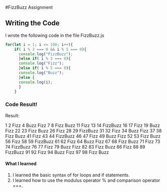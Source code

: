 #FizzBuzz Assignment

## Writing the Code

I wrote the following code in the file FizzBuzz.js

```javascript
for(let i = 1; i <= 100; i++){
    if( i % 3 === 0 && i % 5 === 0){
      console.log("FizzBuzz");
      }else if( i % 3 === 0){
      console.log("Fizz");
      }else if( i % 5 === 0){
      console.log("Buzz");
      }else {
      console.log(i);
      }
    }
```

### Code Result!

Result:

1
2
Fizz
4
Buzz
Fizz
7
8
Fizz
Buzz
11
Fizz
13
14
FizzBuzz
16
17
Fizz
19
Buzz
Fizz
22
23
Fizz
Buzz
26
Fizz
28
29
FizzBuzz
31
32
Fizz
34
Buzz
Fizz
37
38
Fizz
Buzz
41
Fizz
43
44
FizzBuzz
46
47
Fizz
49
Buzz
Fizz
52
53
Fizz
Buzz
56
Fizz
58
59
FizzBuzz
61
62
Fizz
64
Buzz
Fizz
67
68
Fizz
Buzz
71
Fizz
73
74
FizzBuzz
76
77
Fizz
79
Buzz
Fizz
82
83
Fizz
Buzz
86
Fizz
88
89
FizzBuzz
91
92
Fizz
94
Buzz
Fizz
97
98
Fizz
Buzz

#### What I learned

1. I learned the basic syntax of for loops and if statements.
2. I learned how to use the modulus operator % and comparison operator ===.